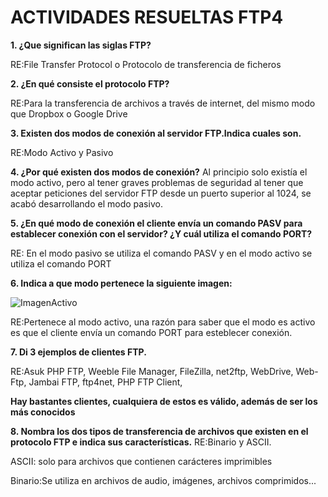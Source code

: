 # ACTIVIDADES RESUELTAS FTP4

**1. ¿Que significan las siglas **FTP**?**

 RE:File Transfer Protocol o Protocolo de transferencia de ficheros

**2. ¿En qué consiste el protocolo FTP?**

RE:Para la transferencia de archivos a través de internet, del mismo modo que Dropbox o Google Drive

**3. Existen dos modos de conexión al servidor FTP.Indica cuales son.**

RE:Modo Activo y Pasivo

**4. ¿Por qué existen dos modos de conexión?**
Al principio solo existía el modo activo, pero al tener graves problemas de seguridad al tener que aceptar peticiones del servidor FTP desde un puerto superior al 1024, se acabó desarrollando el modo pasivo.

**5. ¿En qué modo de conexión el cliente envía un comando **PASV** para establecer conexión con el servidor? ¿Y cuál
utiliza el comando **PORT**?**

RE: En el modo pasivo se utiliza el comando PASV y en el modo activo se utiliza el comando PORT

**6. Indica a que modo pertenece la siguiente imagen:**

![ImagenActivo](420px-Activo.svg.png)

RE:Pertenece al modo activo, una razón para saber que el modo es activo es que el cliente envía un comando PORT para esteblecer conexión.

**7. Di 3 ejemplos de clientes FTP.**


RE:Asuk PHP FTP, 
Weeble File Manager, 
FileZilla, 
net2ftp, 
WebDrive, 
Web-Ftp, 
Jambai FTP, 
ftp4net, 
PHP FTP Client, 

**Hay bastantes clientes, cualquiera de estos es válido, además de ser los más conocidos**

**8. Nombra los dos tipos de transferencia de archivos que existen en el protocolo FTP e indica sus características.**
RE:Binario y ASCII.

ASCII: solo para archivos que contienen carácteres imprimibles

Binario:Se utiliza en archivos de audio, imágenes, archivos comprimidos...
